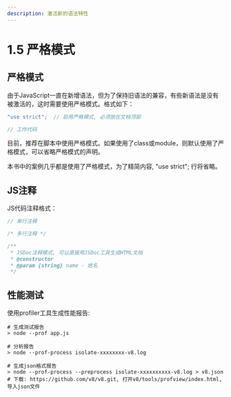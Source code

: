 ```yaml
---
description: 激活新的语法特性
---
```


# 1.5 严格模式

## 严格模式

由于JavaScript一直在新增语法，但为了保持旧语法的兼容，有些新语法是没有被激活的，这时需要使用严格模式。格式如下：

```javascript
"use strict";  // 启用严格模式, 必须放在文档顶部

// 工作代码
```

目前，推荐在脚本中使用严格模式。如果使用了class或module，则默认使用了严格模式，可以省略严格模式的声明。

本书中的案例几乎都是使用了严格模式，为了精简内容, "use strict"; 行将省略。

## JS注释

JS代码注释格式：

```javascript
// 单行注释

/* 多行注释 */

/**
 * JSDoc注释模式, 可以直接用JSDoc工具生成HTML文档
 * @constructor
 * @param {string} name - 姓名
 */
```

## 性能测试

使用profiler工具生成性能报告:

```shell
# 生成测试报告
> node --prof app.js

# 分析报告
> node --prof-process isolate-xxxxxxxx-v8.log

# 生成json格式报告
> node --prof-process --preprocess isolate-xxxxxxxxxx-v8.log > v8.json
# 下载: https://github.com/v8/v8.git, 打开v8/tools/profview/index.html, 导入json文件
```